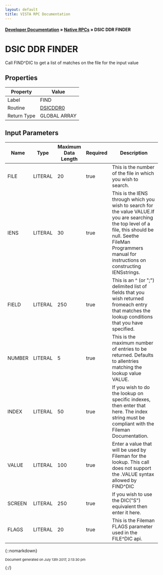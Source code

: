 ```yaml
---
layout: default
title: VISTA RPC Documentation
---
```


#### [Developer Documentation](../index) &#187; [Native RPCs](TableOfContents) &#187; DSIC DDR FINDER<br/>
# DSIC DDR FINDER

Call FIND^DIC to get a list of matches on the file for the input value

## Properties

Property | Value
--- | ---
Label | FIND
Routine | [DSICDDR0](http://code.osehra.org/dox/Routine_DSICDDR0_source.html)
Return Type | GLOBAL ARRAY


## Input Parameters

Name | Type | Maximum Data Length | Required | Description
--- | --- | --- | --- | ---
FILE | LITERAL | 20 | true | This is the number of the file in which you wish to search.
IENS | LITERAL | 30 | true | This is the IENS through which you wish to search for the value VALUE.If you are searching the top level of a file, this should be null.  Seethe FileMan Programmers manual for instructions on constructing IENSstrings.
FIELD | LITERAL | 250 | true | This is an ^ (or &quot;;&quot;) delimited list of fields that you wish returned fromeach entry that matches the lookup conditions that you have specified.
NUMBER | LITERAL | 5 | true | This is the maximum number of entries to be returned.  Defaults to allentries matching the lookup value VALUE.
INDEX | LITERAL | 50 | true | If you wish to do the lookup on specific indexes, then enter that here.  The index string must be compliant with the Fileman Documentation.
VALUE | LITERAL | 100 | true | Enter a value that will be used by Fileman for the lookup.  This call does not support the .VALUE syntax allowed by FIND^DIC
SCREEN | LITERAL | 250 | true | If you wish to use the DIC(&quot;S&quot;) equivalent then enter it here.
FLAGS | LITERAL | 20 | true | This is the Fileman FLAGS parameter used in the FILE^DIC api.



{::nomarkdown} <br/><p style="font-size: 11px">Document generated on July 13th 2017, 2:13:30 pm</p>{:/}